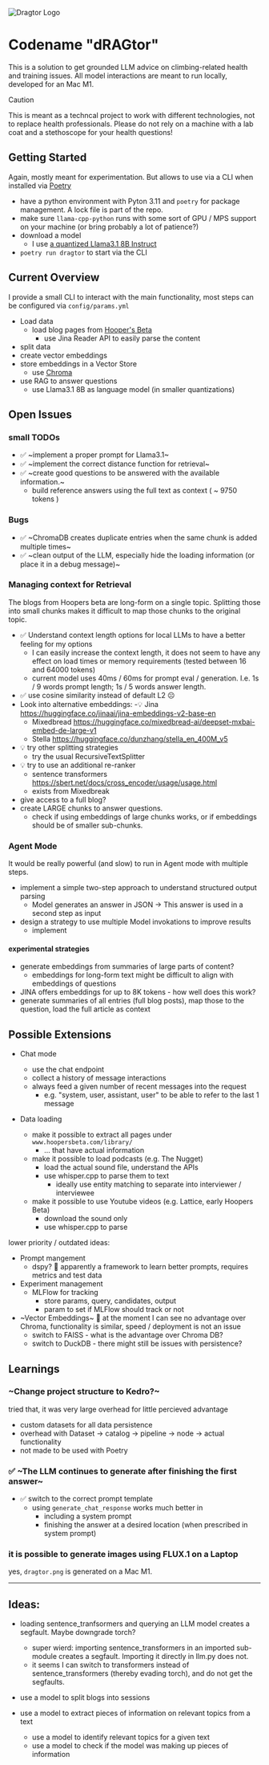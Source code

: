 ![Dragtor Logo](assets/dragtor.png)

# Codename "dRAGtor"

This is a solution to get grounded LLM advice on climbing-related health and training issues.
All model interactions are meant to run locally, developed for an Mac M1.

> [!CAUTION]
> This is meant as a techncal project to work with different technologies, not to replace health professionals.
> Please do not rely on a machine with a lab coat and a stethoscope for your health questions!

## Getting Started
Again, mostly meant for experimentation. But allows to use via a CLI when installed via [Poetry](https://python-poetry.org/)

- have a python environment with Pyton 3.11 and `poetry` for package management. A lock file is part of the repo.
- make sure `llama-cpp-python` runs with some sort of GPU / MPS support on your machine (or bring probably a lot of patience?)
- download a model
    - I use [a quantized Llama3.1 8B Instruct](https://huggingface.co/bartowski/Meta-Llama-3.1-8B-Instruct-GGUF/blob/main/Meta-Llama-3.1-8B-Instruct-Q4_K_M.gguf)
- `poetry run dragtor` to start via the CLI

## Current Overview

I provide a small CLI to interact with the main functionality, most steps can be configured via `config/params.yml`

- Load data
    - load blog pages from [Hooper's Beta](www.hoopersbeta.com)
        - use Jina Reader API to easily parse the content
- split data
- create vector embeddings
- store embeddings in a Vector Store
    - use [Chroma](https://www.trychroma.com/)
- use RAG to answer questions
    - use Llama3.1 8B as language model (in smaller quantizations)

## Open Issues

### small TODOs

- ✅ ~implement a proper prompt for Llama3.1~
- ✅ ~implement the correct distance function for retrieval~
- ✅ ~create good questions to be answered with the available information.~
    - build reference answers using the full text as context ( ~ 9750 tokens )

### Bugs

- ✅ ~ChromaDB creates duplicate entries when the same chunk is added multiple times~
- ✅ ~clean output of the LLM, especially hide the loading information (or place it in a debug message)~

### Managing context for Retrieval

The blogs from Hoopers beta are long-form on a single topic. Splitting those into small chunks makes it difficult to map those chunks to the original topic.

- ✅ Understand context length options for local LLMs to have a better feeling for my options
    - I can easily increase the context length, it does not seem to have any effect on load times or memory requirements (tested between 16 and 64000 tokens)
    - current model uses 40ms / 60ms for prompt eval / generation. I.e. 1s / 9 words prompt length; 1s / 5 words answer length.
- ✅ use cosine similarity instead of default L2 ☹️
- Look into alternative embeddings:
    -💡 Jina https://huggingface.co/jinaai/jina-embeddings-v2-base-en
    - Mixedbread https://huggingface.co/mixedbread-ai/deepset-mxbai-embed-de-large-v1
    - Stella https://huggingface.co/dunzhang/stella_en_400M_v5
- 💡 try other splitting strategies
    - try the usual RecursiveTextSplitter
- 💡 try to use an additional re-ranker
    - sentence transformers https://sbert.net/docs/cross_encoder/usage/usage.html
    - exists from Mixedbreak
- give access to a full blog?
- create LARGE chunks to answer questions.
    - check if using embeddings of large chunks works, or if embeddings should be of smaller sub-chunks.

### Agent Mode

It would be really powerful (and slow) to run in Agent mode with multiple steps.

- implement a simple two-step approach to understand structured output parsing
    - Model generates an answer in JSON -> This answer is used in a second step as input
- design a strategy to use multiple Model invokations to improve results
    - implement

#### experimental strategies
- generate embeddings from summaries of large parts of content?
    - embeddings for long-form text might be difficult to align with embeddings of questions
- JINA offers embeddings for up to 8K tokens - how well does this work?
- generate summaries of all entries (full blog posts), map those to the question, load the full article as context



## Possible Extensions

- Chat mode
    - use the chat endpoint
    - collect a history of message interactions
    - always feed a given number of recent messages into the request
        - e.g. "system, user, assistant, user" to be able to refer to the last 1 message

- Data loading
    - make it possible to extract all pages under `www.hoopersbeta.com/library/`
        - ... that have actual information
    - make it possible to load podcasts (e.g. The Nugget)
        - load the actual sound file, understand the APIs
        - use whisper.cpp to parse them to text
            - ideally use entity matching to separate into interviewer / interviewee
    - make it possible to use Youtube videos (e.g. Lattice, early Hoopers Beta)
        - download the sound only
        - use whisper.cpp to parse

lower priority / outdated ideas:

- Prompt mangement
    - dspy? 󰜴 apparently a framework to learn better prompts, requires metrics and test data
- Experiment management
    - MLFlow for tracking
        - store params, query, candidates, output
        - param to set if MLFlow should track or not
- ~Vector Embeddings~ 󰜴 at the moment I can see no advantage over Chroma, functionality is similar, speed / deployment is not an issue
    - switch to FAISS - what is the advantage over Chroma DB?
    - switch to DuckDB - there might still be issues with persistence?

## Learnings

### ~Change project structure to Kedro?~
tried that, it was very large overhead for little percieved advantage

- custom datasets for all data persistence
- overhead with Dataset -> catalog -> pipeline -> node -> actual functionality
- not made to be used with Poetry

### ✅ ~The LLM continues to generate after finishing the first answer~

- ✅ switch to the correct prompt template
    - using `generate_chat_response` works much better in
        - including a system prompt
        - finishing the answer at a desired location (when prescribed in system prompt)

### it is possible to generate images using FLUX.1 on a Laptop

yes, `dragtor.png` is generated on a Mac M1.


---

## Ideas:

- loading sentence_tranfsormers and querying an LLM model creates a segfault. Maybe downgrade torch?
    - super wierd: importing sentence_transformers in an imported sub-module creates a segfault. Importing it directly in llm.py does not.
    - it seems I can switch to transformers instead of sentence_transformers (thereby evading torch), and do not get the segfaults.

- use a model to split blogs into sessions
- use a model to extract pieces of information on relevant topics from a text
    - use a model to identify relevant topics for a given text
    - use a model to check if the model was making up pieces of information
